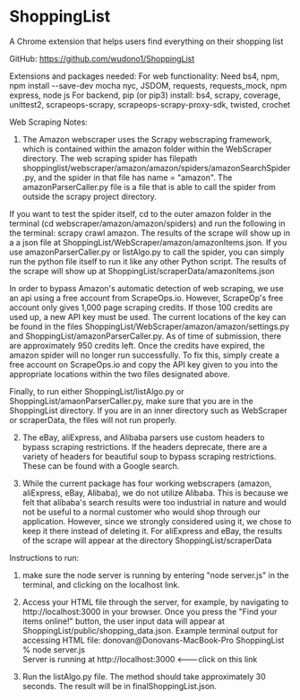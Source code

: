 # ShoppingList
A Chrome extension that helps users find everything on their shopping list

GitHub: https://github.com/wudono1/ShoppingList

Extensions and packages needed:
For web functionality: Need bs4, npm, npm install --save-dev mocha nyc, JSDOM, requests, requests_mock, npm express, node js
For backend, pip (or pip3) install: bs4, scrapy, coverage, unittest2, scrapeops-scrapy, scrapeops-scrapy-proxy-sdk, twisted, crochet

Web Scraping Notes: 
1. The Amazon webscraper uses the Scrapy webscraping framework, which is contained within the amazon folder within the WebScraper directory. The web scraping spider has filepath shoppinglist/webscraper/amazon/amazon/spiders/amazonSearchSpider.py, and the spider in that file has name = "amazon". The amazonParserCaller.py file is a file that is able to call the spider from outside the scrapy project directory. 

If you want to test the spider itself, cd to the outer amazon folder in the terminal (cd webscraper/amazon/amazon/spiders) and run the following in the terminal: scrapy crawl amazon. The results of the scrape will show up in a a json file at ShoppingList/WebScraper/amazon/amazonItems.json.
If you use amazonParserCaller.py or listAlgo.py to call the spider, you can simply run the python file itself to run it like any other Python script. The results of the scrape will show up at ShoppingList/scraperData/amazonItems.json

In order to bypass Amazon's automatic detection of web scraping, we use an api using a free account from ScrapeOps.io. However, ScrapeOp's free account only gives 1,000 page scraping credits. If those 100 credits are used up, a new API key must be used. The current locations of the key can be found in the files ShoppingList/WebScraper/amazon/amazon/settings.py and ShoppingList/amazonParserCaller.py. As of time of submission, there are approximately 950 credits left. Once the credits have expired, the amazon spider will no longer run successfully. To fix this, simply create a free account on ScrapeOps.io and copy the API key given to you into the appropriate locations within the two files designated above.

Finally, to run either ShoppingList/listAlgo.py or ShoppingList/amaonParserCaller.py, make sure that you are in the ShoppingList directory. If you are in an inner directory such as WebScraper or scraperData, the files will not run properly.

2. The eBay, aliExpress, and Alibaba parsers use custom headers to bypass scraping restrictions. If the headers deprecate, there are a variety of headers for beautiful soup to bypass scraping restrictions. These can be found with a Google search.

3. While the current package has four working webscrapers (amazon, aliExpress, eBay, Alibaba), we do not utilize Alibaba. This is because we felt that alibaba's search results were too industrial in nature and would not be useful to a normal customer who would shop through our application. However, since we strongly considered using it, we chose to keep it there instead of deleting it. For aliExpress and eBay, the results of the scrape will appear at the directory ShoppingList/scraperData



Instructions to run:
1. make sure the node server is running by entering "node server.js" in the terminal, and clicking on the localhost link.

2. Access your HTML file through the server, for example, by navigating to http://localhost:3000 in your browser. Once you press the "Find your items online!" button, the user input data will appear at ShoppingList/public/shopping_data.json.
    Example terminal output for accessing HTML file: 
    donovan@Donovans-MacBook-Pro ShoppingList % node server.js                                                           
    Server is running at http://localhost:3000 <---click on this link
3. Run the listAlgo.py file. The method should take approximately 30 seconds. The result will be in finalShoppingList.json.
